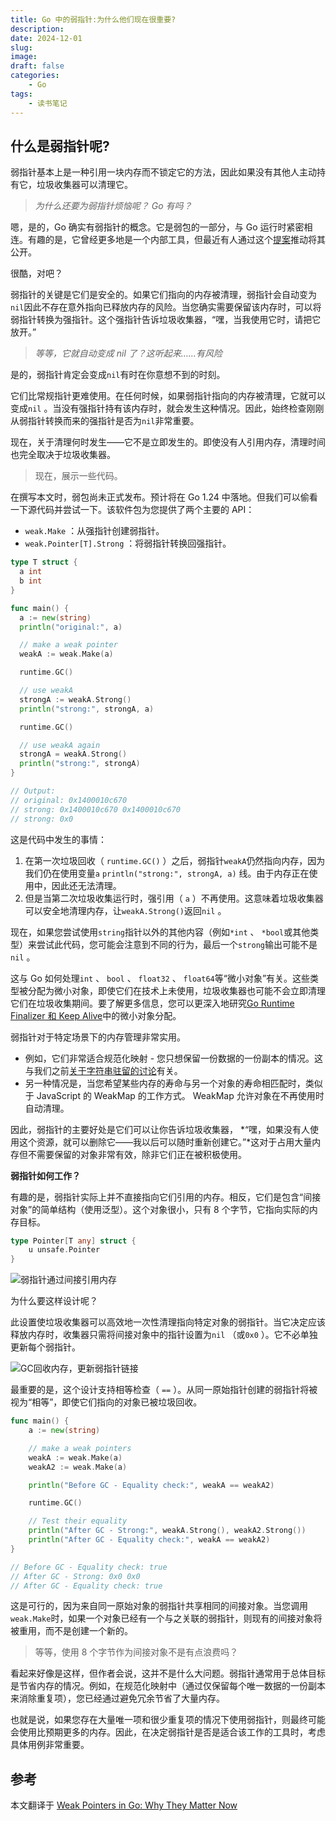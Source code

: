 ```yaml
---
title: Go 中的弱指针:为什么他们现在很重要?
description: 
date: 2024-12-01
slug: 
image: 
draft: false
categories:
    - Go
tags:
    - 读书笔记
---
```




## 什么是弱指针呢?

弱指针基本上是一种引用一块内存而不锁定它的方法，因此如果没有其他人主动持有它，垃圾收集器可以清理它。

> *为什么还要为弱指针烦恼呢？ Go 有吗？*

嗯，是的，Go 确实有弱指针的概念。它是弱包的一部分，与 Go 运行时紧密相连。有趣的是，它曾经更多地是一个内部工具，但最近有人通过这个[提案](https://github.com/golang/go/issues/67552)推动将其公开。

很酷，对吧？

弱指针的关键是它们是安全的。如果它们指向的内存被清理，弱指针会自动变为`nil`因此不存在意外指向已释放内存的风险。当您确实需要保留该内存时，可以将弱指针转换为强指针。这个强指针告诉垃圾收集器，“嘿，当我使用它时，请把它放开。”

> *等等，它就自动变成 nil 了？这听起来……有风险*

是的，弱指针肯定会变成`nil`有时在你意想不到的时刻。

它们比常规指针更难使用。在任何时候，如果弱指针指向的内存被清理，它就可以变成`nil` 。当没有强指针持有该内存时，就会发生这种情况。因此，始终检查刚刚从弱指针转换而来的强指针是否为`nil`非常重要。

现在，关于清理何时发生——它不是立即发生的。即使没有人引用内存，清理时间也完全取决于垃圾收集器。

> 现在，展示一些代码。

在撰写本文时，弱包尚未正式发布。预计将在 Go 1.24 中落地。但我们可以偷看一下源代码并尝试一下。该软件包为您提供了两个主要的 API：

+ `weak.Make` ：从强指针创建弱指针。
+ `weak.Pointer[T].Strong` ：将弱指针转换回强指针。

```go
type T struct {
  a int
  b int
}

func main() {
  a := new(string)
  println("original:", a)

  // make a weak pointer
  weakA := weak.Make(a)

  runtime.GC()

  // use weakA
  strongA := weakA.Strong()
  println("strong:", strongA, a)

  runtime.GC()

  // use weakA again
  strongA = weakA.Strong()
  println("strong:", strongA)
}

// Output:
// original: 0x1400010c670
// strong: 0x1400010c670 0x1400010c670
// strong: 0x0
```

这是代码中发生的事情：

1. 在第一次垃圾回收（ `runtime.GC()` ）之后，弱指针`weakA`仍然指向内存，因为我们仍在使用变量`a` `println("strong:", strongA, a)` 线。由于内存正在使用中，因此还无法清理。
2. 但是当第二次垃圾收集运行时，强引用（ `a` ）不再使用。这意味着垃圾收集器可以安全地清理内存，让`weakA.Strong()`返回`nil` 。

现在，如果您尝试使用`string`指针以外的其他内容（例如`*int` 、 `*bool`或其他类型）来尝试此代码，您可能会注意到不同的行为，最后一个`strong`输出可能不是`nil` 。

这与 Go 如何处理`int` 、 `bool` 、 `float32` 、 `float64`等“微小对象”有关。这些类型被分配为微小对象，即使它们在技术上未使用，垃圾收集器也可能不会立即清理它们在垃圾收集期间。要了解更多信息，您可以更深入地研究[Go Runtime Finalizer 和 Keep Alive](https://victoriametrics.com/blog/go-runtime-finalizer-keepalive)中的微小对象分配。

弱指针对于特定场景下的内存管理非常实用。

+ 例如，它们非常适合规范化映射 - 您只想保留一份数据的一份副本的情况。这与我们之前[关于字符串驻留的讨论](https://victoriametrics.com/blog/go-unique-package-intern-string)有关。
+ 另一种情况是，当您希望某些内存的寿命与另一个对象的寿命相匹配时，类似于 JavaScript 的 WeakMap 的工作方式。 WeakMap 允许对象在不再使用时自动清理。

因此，弱指针的主要好处是它们可以让你告诉垃圾收集器， *“嘿，如果没有人使用这个资源，就可以删除它——我以后可以随时重新创建它。”*这对于占用大量内存但不需要保留的对象非常有效，除非它们正在被积极使用。

**弱指针如何工作？**

有趣的是，弱指针实际上并不直接指向它们引用的内存。相反，它们是包含“间接对象”的简单结构（使用泛型）。这个对象很小，只有 8 个字节，它指向实际的内存目标。

```go
type Pointer[T any] struct {
	u unsafe.Pointer
}
```

![弱指针通过间接引用内存](http://img.golang.space/img-1734485576251.png)

为什么要这样设计呢？

此设置使垃圾收集器可以高效地一次性清理指向特定对象的弱指针。当它决定应该释放内存时，收集器只需将间接对象中的指针设置为`nil` （或`0x0` ）。它不必单独更新每个弱指针。

![GC回收内存，更新弱指针链接](http://img.golang.space/img-1734485968905.png)

最重要的是，这个设计支持相等检查（ `==` ）。从同一原始指针创建的弱指针将被视为“相等”，即使它们指向的对象已被垃圾回收。

```go
func main() {
	a := new(string)

	// make a weak pointers
	weakA := weak.Make(a)
	weakA2 := weak.Make(a)

	println("Before GC - Equality check:", weakA == weakA2)

	runtime.GC()

	// Test their equality
	println("After GC - Strong:", weakA.Strong(), weakA2.Strong())
	println("After GC - Equality check:", weakA == weakA2)
}

// Before GC - Equality check: true
// After GC - Strong: 0x0 0x0
// After GC - Equality check: true
```

这是可行的，因为来自同一原始对象的弱指针共享相同的间接对象。当您调用`weak.Make`时，如果一个对象已经有一个与之关联的弱指针，则现有的间接对象将被重用，而不是创建一个新的。

> 等等，使用 8 个字节作为间接对象不是有点浪费吗？

看起来好像是这样，但作者会说，这并不是什么大问题。弱指针通常用于总体目标是节省内存的情况。例如，在规范化映射中（通过仅保留每个唯一数据的一份副本来消除重复项），您已经通过避免冗余节省了大量内存。

也就是说，如果您存在大量唯一项和很少重复项的情况下使用弱指针，则最终可能会使用比预期更多的内存。因此，在决定弱指针是否是适合该工作的工具时，考虑具体用例非常重要。



## 参考

本文翻译于 [Weak Pointers in Go: Why They Matter Now](https://victoriametrics.com/blog/go-weak-pointer/)
